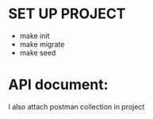# SET UP PROJECT
  - make init
  - make migrate
  - make seed

# API document: 
I also attach postman collection in project
